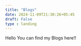 ```yaml
---
title: "Blogs"
date: 2024-11-09T21:30:26+05:45
draft: False
type : landing
---
```


Hello You can find my Blogs here!!